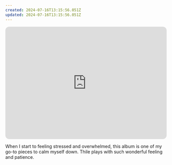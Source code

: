```yaml
---
created: 2024-07-16T13:15:56.051Z
updated: 2024-07-16T13:15:56.051Z
---
```

<iframe style="border-radius:12px" src="https://open.spotify.com/embed/album/1uKnB6lenFCpzRK04cIa80?utm_source=generator" width="100%" height="352" frameBorder="0" allowfullscreen="" allow="autoplay; clipboard-write; encrypted-media; fullscreen; picture-in-picture" loading="lazy"></iframe>

When I start to feeling stressed and overwhelmed, this album is one of my go-to pieces to calm myself down. Thile plays with such wonderful feeling and patience.